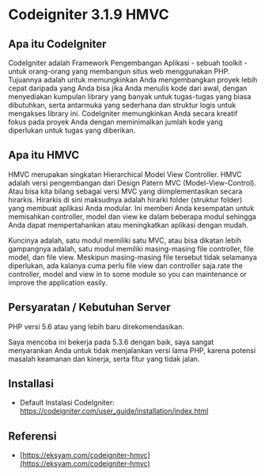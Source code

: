 # Codeigniter 3.1.9 HMVC

## Apa itu CodeIgniter

CodeIgniter adalah Framework Pengembangan Aplikasi - sebuah toolkit - untuk orang-orang yang membangun situs web menggunakan PHP. Tujuannya adalah untuk memungkinkan Anda mengembangkan proyek lebih cepat daripada yang Anda bisa jika Anda menulis kode dari awal, dengan menyediakan kumpulan library yang banyak untuk tugas-tugas yang biasa dibutuhkan, serta antarmuka yang sederhana dan struktur logis untuk mengakses library ini. CodeIgniter memungkinkan Anda secara kreatif fokus pada proyek Anda dengan meminimalkan jumlah kode yang diperlukan untuk tugas yang diberikan.

## Apa itu HMVC

HMVC merupakan singkatan Hierarchical Model View Controller. HMVC adalah versi pengembangan dari Design Patern MVC (Model-View-Control). Atau bisa kita bilang sebagai versi MVC yang diimplementasikan secara hirarkis. Hirarkis di sini maksudnya adalah hirarki folder (struktur folder) yang membuat aplikasi Anda modular. Ini memberi Anda kesempatan untuk memisahkan controller, model dan view ke dalam beberapa modul sehingga Anda dapat mempertahankan atau meningkatkan aplikasi dengan mudah.

Kuncinya adalah, satu modul memiliki satu MVC, atau bisa dikatan lebih gampangnya adalah, satu modul memiliki masing-masing file controller, file model, dan file view. Meskipun masing-masing file tersebut tidak selamanya diperlukan, ada kalanya cuma perlu file view dan controller saja.rate the controller, model and view in to some module so you can maintenance or improve the application easily.

## Persyaratan / Kebutuhan Server

PHP versi 5.6 atau yang lebih baru direkomendasikan. 

Saya mencoba ini bekerja pada 5.3.6 dengan baik, saya sangat menyarankan Anda untuk tidak menjalankan versi lama PHP, karena potensi masalah keamanan dan kinerja, serta fitur yang tidak jalan.

## Installasi

* Default Instalasi CodeIgniter: https://codeigniter.com/user_guide/installation/index.html

## Referensi

* [https://eksyam.com/codeigniter-hmvc](https://eksyam.com/codeigniter-hmvc)